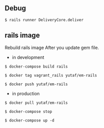 ## Debug

```
$ rails runner DeliveryCore.deliver
```

## rails image
Rebuild rails image After you update gem file.  

- in development
```
$ docker-compose build rails
```
```
$ docker tag vagrant_rails yutaf/em-rails
```
```
$ docker push yutaf/em-rails
```

- in production
```
$ docker pull yutaf/em-rails
```
```
$ docker-compose stop
```
```
$ docker-compose up -d
```

